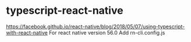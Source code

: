 # typescript-react-native

https://facebook.github.io/react-native/blog/2018/05/07/using-typescript-with-react-native
For react native version 56.0
Add rn-cli.config.js

